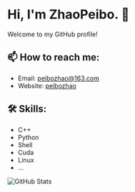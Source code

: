 # Hi, I'm ZhaoPeibo. 👏

Welcome to my GitHub profile!

## 📫 How to reach me:
- Email: peibozhao@163.com
- Website: [peibozhao](https://peibozhao.github.io)

## 🛠️ Skills:
- C++
- Python
- Shell
- Cuda
- Linux
- ...

![GitHub Stats](https://github-readme-stats.vercel.app/api?username=peibozhao&show_icons=true)

